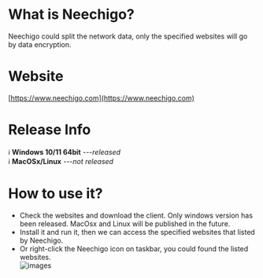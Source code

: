 
# What is Neechigo?

Neechigo could split the network data, only the specified websites will go by data encryption.

# Website

[https://www.neechigo.com](https://www.neechigo.com)

# Release Info
<g-emoji class="g-emoji" alias="information_source" fallback-src="https://github.githubassets.com/images/icons/emoji/unicode/2139.png">ℹ️</g-emoji> __Windows 10/11 64bit__  _---released_ <br>
<g-emoji class="g-emoji" alias="information_source" fallback-src="https://github.githubassets.com/images/icons/emoji/unicode/2139.png">ℹ️</g-emoji> __MacOSx/Linux__      _---not released_

# How to use it?

- Check the websites and download the client. Only windows version has been released. MacOsx and Linux will be published in the future.
- Install it and run it, then we can access the specified websites that listed by Neechigo. 
- Or right-click the Neechigo icon on taskbar, you could found the listed websites.<br>
![images](https://iili.io/bYPjdg.png)
